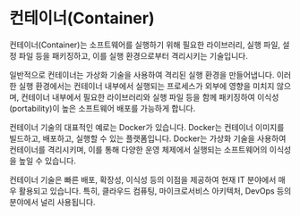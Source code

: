 # 컨테이너(Container)
컨테이너(Container)는 소프트웨어를 실행하기 위해 필요한 라이브러리, 실행 파일, 설정 파일 등을 패키징하고, 이를 실행 환경으로부터 격리시키는 기술입니다.

일반적으로 컨테이너는 가상화 기술을 사용하여 격리된 실행 환경을 만들어냅니다. 이러한 실행 환경에서는 컨테이너 내부에서 실행되는 프로세스가 외부에 영향을 미치지 않으며, 컨테이너 내부에서 필요한 라이브러리와 실행 파일 등을 함께 패키징하여 이식성(portability)이 높은 소프트웨어 배포를 가능하게 합니다.

컨테이너 기술의 대표적인 예로는 Docker가 있습니다. Docker는 컨테이너 이미지를 빌드하고, 배포하고, 실행할 수 있는 플랫폼입니다. Docker는 가상화 기술을 사용하여 컨테이너를 격리시키며, 이를 통해 다양한 운영 체제에서 실행되는 소프트웨어의 이식성을 높일 수 있습니다.

컨테이너 기술은 빠른 배포, 확장성, 이식성 등의 이점을 제공하여 현재 IT 분야에서 매우 활용되고 있습니다. 특히, 클라우드 컴퓨팅, 마이크로서비스 아키텍처, DevOps 등의 분야에서 널리 사용됩니다.